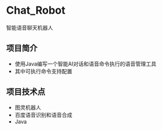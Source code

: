 # Chat_Robot
智能语音聊天机器人
## 项目简介
- 使用Java编写一个智能AI对话和语音命令执行的语音管理工具
- 其中可执行命令支持配置
## 项目技术点
- 图灵机器人
- 百度语音识别和语音合成
- Java

